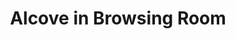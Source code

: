 ---
_date: circa 1934
derivativo_link: https://derivativo-2.library.columbia.edu/iiif/2/ldpd:341063/
dlc_link: https://dlc.library.columbia.edu/catalog/cul:xgxd2547sv
format: photographs
iiif_json: https://derivativo-2.library.columbia.edu/iiif/2/ldpd:341063/info.json
name: Wurts Bros. (New York, N.Y.)
native_jpg: https://derivativo-2.library.columbia.edu/iiif/2/ldpd:341063/full/!768,768/0/native.jpg
shelf_location: '"Box no. Box 162, Folder no. Folder 7 (Buildings & Grounds - Morningside
  - Butler library, Album ''The New Library building of Columbia University, Gift
  of Edward S. Harkness,1934''), Historical Photograph Collection"'
subjects: Academic libraries; Reading rooms; New York (N.Y.); Butler Library
summary: View of people sitting in an alcove in South Hall (Butler Library) browsing
  room, ca. 1934.
title: Alcove in Browsing Room
layout: photo-page
---